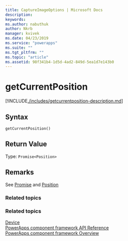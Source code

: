 ```yaml
---
title: CaptureImageOptions | Microsoft Docs
description: 
keywords:
ms.author: nabuthuk
author: Nkrb
manager: kvivek
ms.date: 04/23/2019
ms.service: "powerapps"
ms.suite: ""
ms.tgt_pltfrm: ""
ms.topic: "article"
ms.assetid: 98f341b4-1d5d-4ad2-849d-5ea1d7e143b0
---
```


# getCurrentPosition

[!INCLUDE[./includes/getcurrentposition-description.md](./includes/getcurrentposition-description.md)]

## Syntax

`getCurrentPosition()`

## Return Value

Type: `Promise<Position>`

## Remarks

See [Promise](https://developer.mozilla.org/docs/Web/JavaScript/Reference/Global_Objects/Promise) and  [Position](https://developer.mozilla.org/en-US/docs/Web/API/Position)

### Related topics


### Related topics

[Device](../device.md)<br/>
[PowerApps component framework API Reference](../../reference/index.md)<br/>
[PowerApps component framework Overview](../../overview.md)